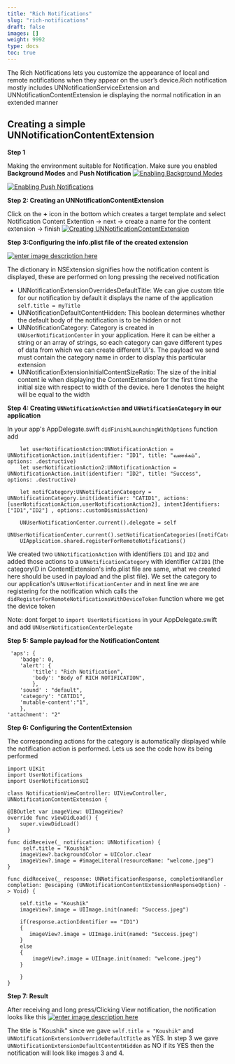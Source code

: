 ```yaml
---
title: "Rich Notifications"
slug: "rich-notifications"
draft: false
images: []
weight: 9992
type: docs
toc: true
---
```


The Rich Notifications lets you customize the appearance of local and remote notifications when they appear on the user’s device.Rich notification mostly includes UNNotificationServiceExtension and UNNotificationContentExtension ie displaying the normal notification in an extended manner

## Creating a simple UNNotificationContentExtension
**Step 1** 

Making the environment suitable for Notification. Make sure you enabled **Background Modes** and **Push Notification** [![Enabling Background Modes][1]][1]


[![Enabling Push Notifications][2]][2]


 **Step 2: Creating an UNNotificationContentExtension**

Click on the **+** icon in the bottom which creates a target template and select Notification Content Extention -> next -> create a name for the content extension -> finish [![Creating UNNotificationContentExtension][3]][3]

**Step 3:Configuring the info.plist file of the created extension**

[![enter image description here][4]][4]

The dictionary in NSExtension signifies how the notification content is displayed, these are performed on long pressing the received notification

 - UNNotificationExtensionOverridesDefaultTitle: We can give custom title for our notification by default it displays the name of the application `self.title = myTitle`
 - UNNotificationDefaultContentHidden: This boolean determines whether the default body of the notification is to be hidden or not
 - UNNotificationCategory: Category is created in `UNUserNotificationCenter` in your application. Here it can be either a string or an array of strings, so each category can gave different types of data from which we can create different UI's. The payload we send must contain the category name in order to display this particular extension 
 - UNNotificationExtensionInitialContentSizeRatio: The size of the initial content ie when displaying the ContentExtension for the first time the initial size with respect to width of the device. here 1 denotes the height will be equal to the width

**Step 4: Creating `UNNotificationAction` and `UNNotificationCategory` in our application**

   In your app's AppDelegate.swift `didFinishLaunchingWithOptions` function add 
      
        let userNotificationAction:UNNotificationAction = UNNotificationAction.init(identifier: "ID1", title: "வணக்கம்", options: .destructive)
        let userNotificationAction2:UNNotificationAction = UNNotificationAction.init(identifier: "ID2", title: "Success", options: .destructive)
        
        let notifCategory:UNNotificationCategory = UNNotificationCategory.init(identifier: "CATID1", actions: [userNotificationAction,userNotificationAction2], intentIdentifiers: ["ID1","ID2"] , options:.customDismissAction)
        
        UNUserNotificationCenter.current().delegate = self
        UNUserNotificationCenter.current().setNotificationCategories([notifCategory])
        UIApplication.shared.registerForRemoteNotifications()


We created two `UNNotificationAction` with identifiers `ID1` and `ID2` and added those actions to a `UNNotificationCategory` with identifier `CATID1` (the categoryID in ContentExtension's info.plist file are same, what we created here should be used in payload and the plist file). We set the category to our application's `UNUserNotificationCenter` and in next line we are registering for the notification which calls the `didRegisterForRemoteNotificationsWithDeviceToken` function where we get the device token 

Note: dont forget to `import UserNotifications` in your AppDelegate.swift and add `UNUserNotificationCenterDelegate`

**Step 5: Sample payload for the NotificationContent**

     'aps': {
        'badge': 0,
        'alert': {
            'title': "Rich Notification",
            'body': "Body of RICH NOTIFICATION",
            },
        'sound' : "default",
        'category': "CATID1",
        'mutable-content':"1",
        },
    'attachment': "2"

**Step 6: Configuring the ContentExtension**
    
The corresponding actions for the category is automatically displayed while the notification action is performed. Lets us see the code how its being performed 

    import UIKit
    import UserNotifications
    import UserNotificationsUI

    class NotificationViewController: UIViewController, UNNotificationContentExtension {

    @IBOutlet var imageView: UIImageView?
    override func viewDidLoad() {
        super.viewDidLoad()
    }
    
    func didReceive(_ notification: UNNotification) {
         self.title = "Koushik"
        imageView?.backgroundColor = UIColor.clear
        imageView?.image = #imageLiteral(resourceName: "welcome.jpeg")
    }
    
    func didReceive(_ response: UNNotificationResponse, completionHandler completion: @escaping (UNNotificationContentExtensionResponseOption) -> Void) {
        
        self.title = "Koushik"
        imageView?.image = UIImage.init(named: "Success.jpeg")
        
        if(response.actionIdentifier == "ID1")
        {
           imageView?.image = UIImage.init(named: "Success.jpeg")
        }
        else
        {
            imageView?.image = UIImage.init(named: "welcome.jpeg")
        }
        
        }
    }


**Step 7: Result**

After receiving and long press/Clicking View notification, the notification looks like this [![enter image description here][5]][5]

The title is "Koushik" since we gave `self.title = "Koushik"` and `UNNotificationExtensionOverrideDefaultTitle` as YES. In step 3 we gave `UNNotificationExtensionDefaultContentHidden` as NO if its YES then the notification will look like images 3 and 4.
   


  [1]: https://i.stack.imgur.com/Y6JlQ.png
  [2]: https://i.stack.imgur.com/6pvyj.png
  [3]: https://i.stack.imgur.com/bpCjg.png
  [4]: https://i.stack.imgur.com/CDSun.png
  [5]: https://i.stack.imgur.com/BOkQC.jpg

